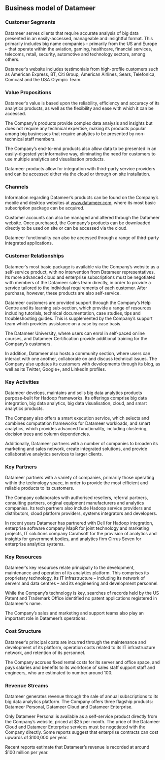 Business model of Datameer
--------------------------

 ### Customer Segments

 Datameer serves clients that require accurate analysis of big data presented in an easily-accessed, manageable and insightful format. This primarily includes big name companies – primarily from the US and Europe – that operate within the aviation, gaming, healthcare, financial services, telecoms, retail, security, automotive and technology sectors, among others.

 Datameer’s website includes testimonials from high-profile customers such as American Express, BT, Citi Group, American Airlines, Sears, Telefonica, Comcast and the USA Olympic Team.

 ### Value Propositions

 Datameer’s value is based upon the reliability, efficiency and accuracy of its analytics products, as well as the flexibility and ease with which it can be accessed.

 The Company’s products provide complex data analysis and insights but does not require any technical expertise, making its products popular among big businesses that require analytics to be presented by non-technical staff members.

 The Company’s end-to-end products also allow data to be presented in an easily-digested yet informative way, eliminating the need for customers to use multiple analytics and visualisation products.

 Datameer products allow for integration with third-party service providers and can be accessed either via the cloud or through on site installation.

 ### Channels

 Information regarding Datameer’s products can be found on the Company’s mobile and desktop websites at www.datameer.com, where its most basic subscription package can be acquired.

 Customer accounts can also be managed and altered through the Datameer website. Once purchased, the Company’s products can be downloaded directly to be used on site or can be accessed via the cloud.

 Datameer functionality can also be accessed through a range of third-party integrated applications.

 ### Customer Relationships

 Datameer’s most basic package is available via the Company’s website as a self-service product, with no intervention from Datameer representatives. Its more advanced cloud and enterprise subscriptions must be negotiated with members of the Datameer sales team directly, in order to provide a service tailored to the individual requirements of each customer. After purchase, however, these products are also self-service.

 Datameer customers are provided support through the Company’s Help Centre and its learning sub-section, which provide a range of resources including tutorials, technical documentation, case studies, tips and troubleshooting guides. This is supplemented by the Company’s support team which provides assistance on a case by case basis.

 The Datameer University, where users can enrol in self-paced online courses, and Datameer Certification provide additional training for the Company’s customers.

 In addition, Datameer also hosts a community section, where users can interact with one another, collaborate on and discuss technical issues. The Company also updates its customers with developments through its blog, as well as its Twitter, Google+, and LinkedIn profiles.

 ### Key Activities

 Datameer develops, maintains and sells big data analytics products purpose-built for Hadoop frameworks. Its offerings comprise big data integration, big data analytics, big data visualisation, cloud, and smart analytics products.

 The Company also offers a smart execution service, which selects and combines computation frameworks for Datameer workloads, and smart analytics, which provides advanced functionality, including clustering, decision trees and column dependencies.

 Additionally, Datameer partners with a number of companies to broaden its marketing and sales network, create integrated solutions, and provide collaborative analytics services to larger clients.

 ### Key Partners

 Datameer partners with a variety of companies, primarily those operating within the technology space, in order to provide the most efficient and reliable products to its customers.

 The Company collaborates with authorised resellers, referral partners, consulting partners, original equipment manufacturers and analytics companies. Its tech partners also include Hadoop service providers and distributors, cloud platform providers, systems integrators and developers.

 In recent years Datameer has partnered with Dell for Hadoop integration, enterprise software company MapR for joint technology and marketing projects, IT solutions company Carahsoft for the provision of analytics and insights for government bodies, and analytics firm Cirrus Seven for enterprise analytics systems.

 ### Key Resources

 Datameer’s key resources relate principally to the development, maintenance and operation of its analytics platform. This comprises its proprietary technology, its IT infrastructure – including its network of servers and data centres – and its engineering and development personnel.

 While the Company’s technology is key, searches of records held by the US Patent and Trademark Office identified no patent applications registered in Datameer’s name.

 The Company’s sales and marketing and support teams also play an important role in Datameer’s operations.

 ### Cost Structure

 Datameer’s principal costs are incurred through the maintenance and development of its platform, operation costs related to its IT infrastructure network, and retention of its personnel.

 The Company accrues fixed rental costs for its server and office space, and pays salaries and benefits to its workforce of sales staff support staff and engineers, who are estimated to number around 100.

 ### Revenue Streams

 Datameer generates revenue through the sale of annual subscriptions to its big data analytics platform. The Company offers three flagship products: Datameer Personal, Datameer Cloud and Datameer Enterprise.

 Only Datameer Personal is available as a self-service product directly from the Company’s website, priced at $25 per month. The price of the Datameer Cloud and Datameer Enterprise services must be negotiated with the Company directly. Some reports suggest that enterprise contracts can cost upwards of $100,000 per year.

 Recent reports estimate that Datameer’s revenue is recorded at around $100 million per year.